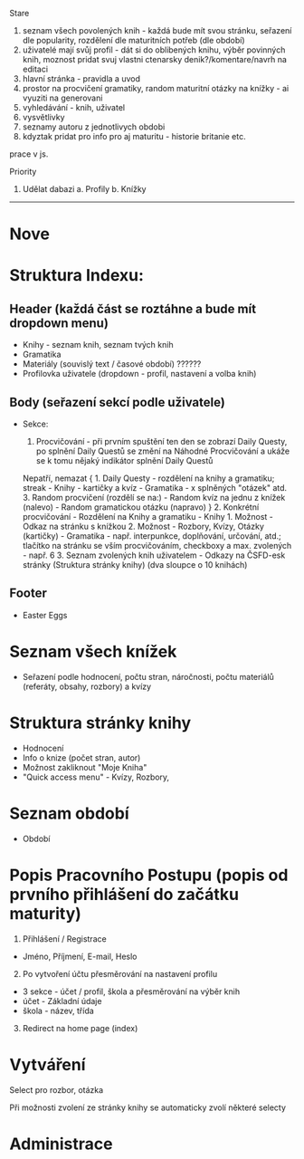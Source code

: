 Stare

  1.	seznam všech povolených knih - každá bude mít svou stránku, seřazení dle popularity, rozdělení dle maturitních potřeb (dle období)
  2.	uživatelé mají svůj profil - dát si do oblibených knihu, výběr povinných knih, moznost pridat svuj vlastni ctenarsky denik?/komentare/navrh na editaci
  3.	hlavní stránka - pravidla a uvod
  4.	prostor na procvičení gramatiky, random maturitní otázky na knížky - ai vyuziti na generovani
  5.	vyhledávání - knih, uživatel
  6.	vysvětlivky
  7.	seznamy autoru z jednotlivych obdobi
  8.	kdyztak pridat pro info pro aj maturitu - historie britanie etc.
 
prace v js.

Priority 
  1.	Udělat dabazi
    a.	Profily
    b.	Knížky
---
# Nove
# Struktura Indexu:
## Header (každá část se roztáhne a bude mít dropdown menu)
  - Knihy - seznam knih, seznam tvých knih
  - Gramatika
  - Materiály (souvislý text / časové období) ??????
  - Profilovka uživatele (dropdown - profil, nastavení a volba knih)

## Body (seřazení sekcí podle uživatele)
  - Sekce:
      1. Procvičování - při prvním spuštění ten den se zobrazí Daily Questy, po splnění Daily Questů se změní na Náhodné Procvičování a ukáže se k tomu nějaký indikátor splnění Daily Questů
  
      Nepatří, nemazat {
        1. Daily Questy
        - rozdělení na knihy a gramatiku; streak 
        - Knihy - kartičky a kvíz
        - Gramatika - x splněných "otázek" atd.
        3. Random procvičení (rozdělí se na:)
          - Random kvíz na jednu z knížek (nalevo)
          - Random gramatickou otázku (napravo)
    }
      2. Konkrétní procvičování
        - Rozdělení na Knihy a gramatiku
        - Knihy
          1. Možnost - Odkaz na stránku s knížkou
          2. Možnost - Rozbory, Kvízy, Otázky (kartičky)
        - Gramatika - např. interpunkce, doplňování, určování, atd.; tlačítko na stránku se vším procvičováním, checkboxy a max. zvolených - např. 6
      3. Seznam zvolených knih uživatelem
        - Odkazy na ČSFD-esk stránky (Struktura stránky knihy) (dva sloupce o 10 knihách)

## Footer
  - Easter Eggs

# Seznam všech knížek
  - Seřazení podle hodnocení, počtu stran, náročnosti, počtu materiálů (referáty, obsahy, rozbory) a kvízy

# Struktura stránky knihy
  - Hodnocení
  - Info o knize (počet stran, autor)
  - Možnost zakliknout "Moje Kniha"
  - "Quick access menu" - Kvízy, Rozbory, 

# Seznam období
  - Období 

# Popis Pracovního Postupu (popis od prvního přihlášení do začátku maturity)

1. Přihlášení / Registrace
  - Jméno, Příjmení, E-mail, Heslo
2. Po vytvoření účtu přesměrování na nastavení profilu
  - 3 sekce - účet / profil, škola a přesměrování na výběr knih
  - účet - Základní údaje
  - škola - název, třída
3. Redirect na home page (index)

# Vytváření

Select pro rozbor, otázka

Při možnosti zvolení ze stránky knihy se automaticky zvolí některé selecty





# Administrace
